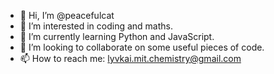 - 👋 Hi, I’m @peacefulcat
- 👀 I’m interested in coding and maths.
- 🌱 I’m currently learning Python and JavaScript.
- 💞️ I’m looking to collaborate on some useful pieces of code.
- 📫 How to reach me: lyvkai.mit.chemistry@gmail.com

<!---
peacefulcat/peacefulcat is a ✨ special ✨ repository because its `README.md` (this file) appears on your GitHub profile.
You can click the Preview link to take a look at your changes.
--->
